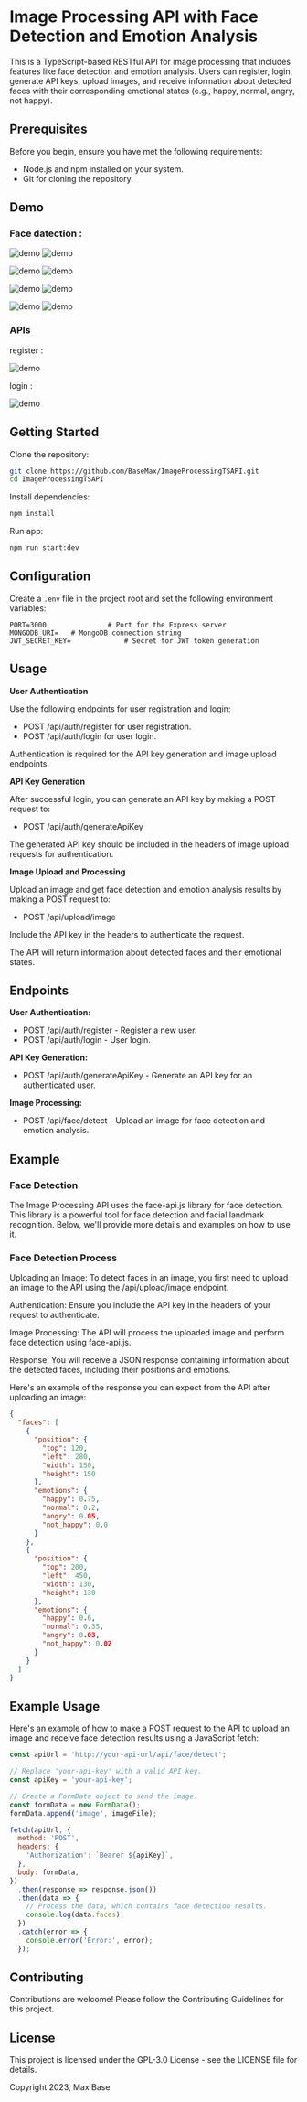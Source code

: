 # Image Processing API with Face Detection and Emotion Analysis

This is a TypeScript-based RESTful API for image processing that includes features like face detection and emotion analysis. Users can register, login, generate API keys, upload images, and receive information about detected faces with their corresponding emotional states (e.g., happy, normal, angry, not happy).

## Prerequisites

Before you begin, ensure you have met the following requirements:

- Node.js and npm installed on your system.
- Git for cloning the repository.


## Demo 


### Face datection :

![demo](./public/1695062561604-12282911.jpg)
![demo](./public/output/output_1695062583615.jpg)



![demo](./public/1695063557080-43682558.jpg)
![demo](./public/output/output_1695063578756.jpg)



![demo](./public/1695243239709-890003583.jpg)
![demo](./public/output/output_1695243264275.jpg)



![demo](./public/1695243641130-501222217.jpg)
![demo](./public/output/output_1695243663953.jpg)







### APIs 

register :

![demo](./screenshots/register.png)


login : 

![demo](./screenshots/login.png)




## Getting Started

Clone the repository:

```bash
git clone https://github.com/BaseMax/ImageProcessingTSAPI.git
cd ImageProcessingTSAPI
```

Install dependencies:

```bash
npm install
```


Run app:

```bash
npm run start:dev
```


## Configuration

Create a `.env` file in the project root and set the following environment variables:

```env
PORT=3000               # Port for the Express server
MONGODB_URI=   # MongoDB connection string
JWT_SECRET_KEY=             # Secret for JWT token generation
```

## Usage

**User Authentication**

Use the following endpoints for user registration and login:

- POST /api/auth/register for user registration.
- POST /api/auth/login for user login.

Authentication is required for the API key generation and image upload endpoints.

**API Key Generation**

After successful login, you can generate an API key by making a POST request to:

- POST /api/auth/generateApiKey

The generated API key should be included in the headers of image upload requests for authentication.

**Image Upload and Processing**

Upload an image and get face detection and emotion analysis results by making a POST request to:

- POST /api/upload/image

Include the API key in the headers to authenticate the request.

The API will return information about detected faces and their emotional states.

## Endpoints

**User Authentication:**

- POST /api/auth/register - Register a new user.
- POST /api/auth/login - User login.

**API Key Generation:**

- POST /api/auth/generateApiKey - Generate an API key for an authenticated user.

**Image Processing:**

- POST /api/face/detect - Upload an image for face detection and emotion analysis.

## Example

### Face Detection

The Image Processing API uses the face-api.js library for face detection. This library is a powerful tool for face detection and facial landmark recognition. Below, we'll provide more details and examples on how to use it.

### Face Detection Process

Uploading an Image: To detect faces in an image, you first need to upload an image to the API using the /api/upload/image endpoint.

Authentication: Ensure you include the API key in the headers of your request to authenticate.

Image Processing: The API will process the uploaded image and perform face detection using face-api.js.

Response: You will receive a JSON response containing information about the detected faces, including their positions and emotions.

Here's an example of the response you can expect from the API after uploading an image:

```json
{
  "faces": [
    {
      "position": {
        "top": 120,
        "left": 280,
        "width": 150,
        "height": 150
      },
      "emotions": {
        "happy": 0.75,
        "normal": 0.2,
        "angry": 0.05,
        "not_happy": 0.0
      }
    },
    {
      "position": {
        "top": 200,
        "left": 450,
        "width": 130,
        "height": 130
      },
      "emotions": {
        "happy": 0.6,
        "normal": 0.35,
        "angry": 0.03,
        "not_happy": 0.02
      }
    }
  ]
}
```

## Example Usage
Here's an example of how to make a POST request to the API to upload an image and receive face detection results using a JavaScript fetch:

```javascript
const apiUrl = 'http://your-api-url/api/face/detect';

// Replace 'your-api-key' with a valid API key.
const apiKey = 'your-api-key';

// Create a FormData object to send the image.
const formData = new FormData();
formData.append('image', imageFile);

fetch(apiUrl, {
  method: 'POST',
  headers: {
    'Authorization': `Bearer ${apiKey}`,
  },
  body: formData,
})
  .then(response => response.json())
  .then(data => {
    // Process the data, which contains face detection results.
    console.log(data.faces);
  })
  .catch(error => {
    console.error('Error:', error);
  });
```

## Contributing

Contributions are welcome! Please follow the Contributing Guidelines for this project.

## License

This project is licensed under the GPL-3.0 License - see the LICENSE file for details.

Copyright 2023, Max Base
